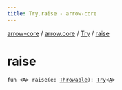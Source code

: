 ```yaml
---
title: Try.raise - arrow-core
---
```


[arrow-core](../../index.html) / [arrow.core](../index.html) / [Try](index.html) / [raise](./raise.html)

# raise

`fun <A> raise(e: `[`Throwable`](https://kotlinlang.org/api/latest/jvm/stdlib/kotlin/-throwable/index.html)`): `[`Try`](index.html)`<`[`A`](raise.html#A)`>`